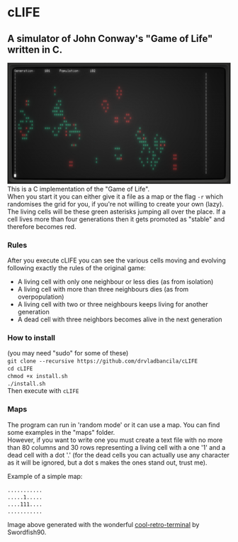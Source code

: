 # cLIFE
## A simulator of John Conway's "Game of Life" written in C.
![alt text](https://github.com/drvladbancila/cLIFE/blob/master/clifedemo.png)
This is a C implementation of the "Game of Life".  
When you start it you can either give it a file as a map or the flag `-r` which randomises the grid for you, if you're not willing to create your own (lazy). 
The living cells will be these green asterisks jumping all over the place. If a cell lives more than four generations then it gets promoted as "stable" and therefore becomes red.  

### Rules
After you execute cLIFE you can see the various cells moving and evolving
following exactly the rules of the original game:  
* A living cell with only one neighbour or less dies (as from isolation)  
* A living cell with more than three neighbours dies (as from overpopulation)  
* A living cell with two or three neighbours keeps living for another generation  
* A dead cell with three neighbors becomes alive in the next generation  

### How to install
(you may need "sudo" for some of these)  
`git clone --recursive https://github.com/drvladbancila/cLIFE`  
`cd cLIFE`  
`chmod +x install.sh`  
`./install.sh`  
Then execute with `cLIFE`  

### Maps
The program can run in 'random mode' or it can use a map. You can find some examples
in the "maps" folder.  
However, if you want to write one you must create a text file with no more than 80 columns
and 30 rows representing a living cell with a one '1' and a dead cell with a dot '.'
(for the dead cells you can actually use any character as it will be ignored, but a dot  s
makes the ones stand out, trust me).  

Example of a simple map: 
```
...........
.....1.....
....111....
...........
```
Image above generated with the wonderful [cool-retro-terminal](https://github.com/Swordfish90/cool-retro-term) by Swordfish90.
